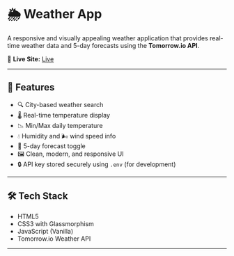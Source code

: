 # 🌦️ Weather App

A responsive and visually appealing weather application that provides real-time weather data and 5-day forecasts using the **Tomorrow.io API**.

🔗 **Live Site:** [Live](https://weather-dashboard-wnzt.onrender.com/)

---

## 🚀 Features

- 🔍 City-based weather search
- 🌡️ Real-time temperature display
- 📉 Min/Max daily temperature
- 💧 Humidity and 🌬️ wind speed info
- 📅 5-day forecast toggle
- 🖼️ Clean, modern, and responsive UI
- 🔒 API key stored securely using `.env` (for development)

---

## 🛠️ Tech Stack

- HTML5  
- CSS3 with Glassmorphism  
- JavaScript (Vanilla)  
- Tomorrow.io Weather API  

---
